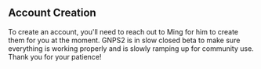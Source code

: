 ## Account Creation

To create an account, you'll need to reach out to Ming for him to create them for you at the moment. GNPS2 is in slow closed beta to make sure everything is working properly and is slowly ramping up for community use. Thank you for your patience!

